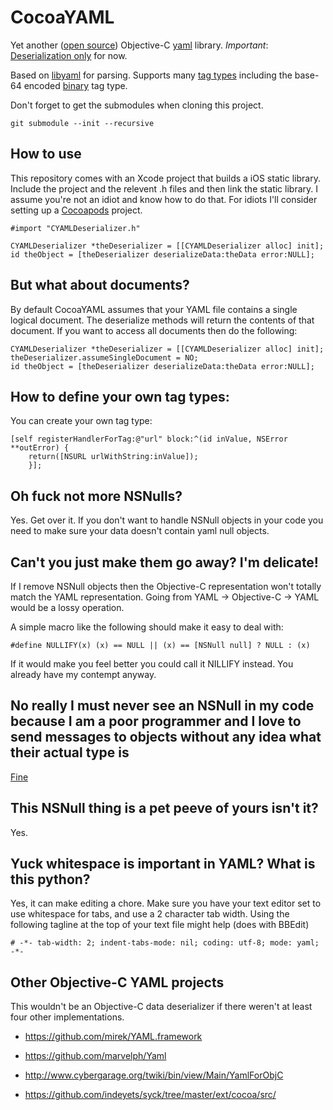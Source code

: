# CocoaYAML

Yet another ([open source][]) Objective-C [yaml][] library. _Important_: [Deserialization only][#4] for now.

Based on [libyaml][] for parsing. Supports many [tag types][] including the base-64 encoded [binary][] tag type.

Don't forget to get the submodules when cloning this project.

    git submodule --init --recursive

## How to use

This repository comes with an Xcode project that builds a iOS static library. Include the project and the relevent .h files and then link the static library. I assume you're not an idiot and know how to do that. For idiots I'll consider setting up a [Cocoapods][#7] project.

    #import "CYAMLDeserializer.h"

    CYAMLDeserializer *theDeserializer = [[CYAMLDeserializer alloc] init];
    id theObject = [theDeserializer deserializeData:theData error:NULL];
    
## But what about documents?

By default CocoaYAML assumes that your YAML file contains a single logical document. The deserialize methods will return the contents of that document. If you want to access all documents then do the following:

    CYAMLDeserializer *theDeserializer = [[CYAMLDeserializer alloc] init];
    theDeserializer.assumeSingleDocument = NO;
    id theObject = [theDeserializer deserializeData:theData error:NULL];

## How to define your own tag types:

You can create your own tag type:

    [self registerHandlerForTag:@"url" block:^(id inValue, NSError **outError) {
        return([NSURL urlWithString:inValue]);
        }];

## Oh fuck not more NSNulls?

Yes. Get over it. If you don't want to handle NSNull objects in your code you need to make sure your data doesn't contain yaml null objects.

## Can't you just make them go away? I'm delicate!

If I remove NSNull objects then the Objective-C representation won't totally match the YAML representation. Going from YAML -> Objective-C -> YAML would be a lossy operation.

A simple macro like the following should make it easy to deal with:

    #define NULLIFY(x) (x) == NULL || (x) == [NSNull null] ? NULL : (x)
    
If it would make you feel better you could call it NILLIFY instead. You already have my contempt anyway.

## No really I must never see an NSNull in my code because I am a poor programmer and I love to send messages to objects without any idea what their actual type is

[Fine][#9]

## This NSNull thing is a pet peeve of yours isn't it?

Yes.

## Yuck whitespace is important in YAML? What is this python?

Yes, it can make editing a chore. Make sure you have your text editor set to use whitespace for tabs, and use a 2 character tab width. Using the following tagline at the top of your text file might help (does with BBEdit)

    # -*- tab-width: 2; indent-tabs-mode: nil; coding: utf-8; mode: yaml; -*-

## Other Objective-C YAML projects

This wouldn't be an Objective-C data deserializer if there weren't at least four other implementations.

* https://github.com/mirek/YAML.framework
* https://github.com/marvelph/Yaml
* http://www.cybergarage.org/twiki/bin/view/Main/YamlForObjC
* https://github.com/indeyets/syck/tree/master/ext/cocoa/src/

   [yaml]: http://yaml.org
   [#4]: https://github.com/schwa/CocoaYAML/issues/4
   [open source]: https://github.com/schwa/CocoaYAML/blob/master/LICENSE.txt
   [libyaml]: http://pyyaml.org/wiki/LibYAML
   [binary]: http://yaml.org/type/binary.html
   [tag types]: http://yaml.org/type/
   [#7]: https://github.com/schwa/CocoaYAML/issues/8
   [#9]: https://github.com/schwa/CocoaYAML/issues/9